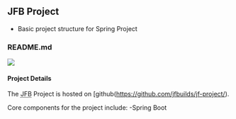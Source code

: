 ## JFB Project

- Basic project structure for Spring Project

### README.md

![](https://www.freelogoservices.com/api/main/images/1j+ojlxEOMkX9Wyqfhe43D6kiPKHqhBMnhjNwWJqZ0o...7n0pyXx5xeQ39...BGc05CvjJewVJWIZN+k1Y5CNNOl0gs5E3PYNgYTTsgl2tBAuQGHnYgexLUH...ec)


#### Project Details

The <abbr title="JF Builds">JFB</abbr> Project is hosted on [github(https://github.com/jfbuilds/jf-project/).

Core components for the project include:
-Spring Boot
